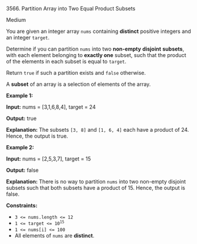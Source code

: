 3566\. Partition Array into Two Equal Product Subsets

Medium

You are given an integer array `nums` containing **distinct** positive integers and an integer `target`.

Determine if you can partition `nums` into two **non-empty** **disjoint** **subsets**, with each element belonging to **exactly one** subset, such that the product of the elements in each subset is equal to `target`.

Return `true` if such a partition exists and `false` otherwise.

A **subset** of an array is a selection of elements of the array.

**Example 1:**

**Input:** nums = [3,1,6,8,4], target = 24

**Output:** true

**Explanation:** The subsets `[3, 8]` and `[1, 6, 4]` each have a product of 24. Hence, the output is true.

**Example 2:**

**Input:** nums = [2,5,3,7], target = 15

**Output:** false

**Explanation:** There is no way to partition `nums` into two non-empty disjoint subsets such that both subsets have a product of 15. Hence, the output is false.

**Constraints:**

*   `3 <= nums.length <= 12`
*   <code>1 <= target <= 10<sup>15</sup></code>
*   `1 <= nums[i] <= 100`
*   All elements of `nums` are **distinct**.